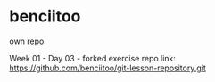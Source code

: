 # benciitoo
own repo

Week 01 - Day 03 - forked exercise repo link:
https://github.com/benciitoo/git-lesson-repository.git
